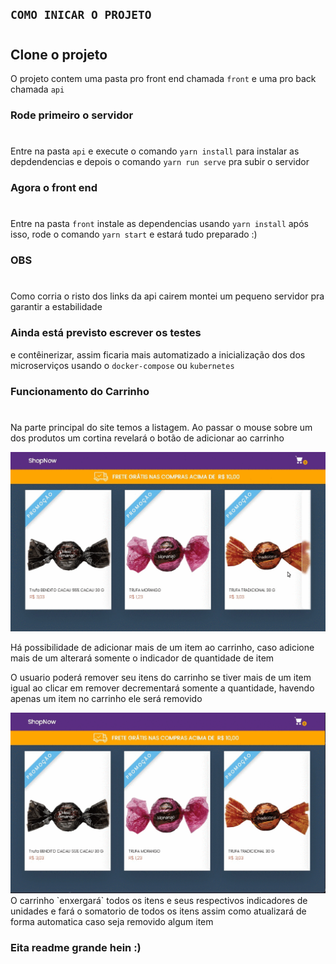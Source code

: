 



## `COMO INICAR O PROJETO`
#
## Clone o projeto 
O projeto contem uma pasta pro front end
chamada `front` e uma pro back chamada `api`


### Rode primeiro o servidor
#
 Entre na pasta `api` e execute o comando
 `yarn install` para instalar as depdendencias
 e depois o comando `yarn run serve`
 pra subir o servidor
 
### Agora o front end
#
Entre na pasta `front` instale as dependencias usando
`yarn install` após isso, rode o comando `yarn start`
e estará tudo preparado :)

### OBS 
#
Como corria o risto dos links da api cairem montei um pequeno servidor pra garantir a estabilidade

### Ainda está previsto escrever os testes
e contêinerizar, assim ficaria mais automatizado
a inicialização dos dos microserviços usando o `docker-compose` ou `kubernetes`

### Funcionamento do Carrinho
#
Na parte principal do site temos a listagem.
Ao passar o mouse sobre um dos produtos um cortina 
revelará o botão de adicionar ao carrinho

<img src='front/public/home2.gif' width="700" >


Há possibilidade de adicionar mais de um item ao carrinho, caso adicione mais de um alterará somente
o indicador de quantidade de item 

O usuario poderá remover seu itens do carrinho
se tiver mais de um item igual ao clicar em remover 
decrementará somente a quantidade, havendo apenas um item no carrinho ele será removido

<img src='./front/public/images/cart2.gif' width="700" >
O carrinho `enxergará` todos os itens e seus respectivos indicadores de unidades e fará o somatorio de todos os itens assim como atualizará de forma automatica caso seja removido algum item

### Eita readme grande hein      :)